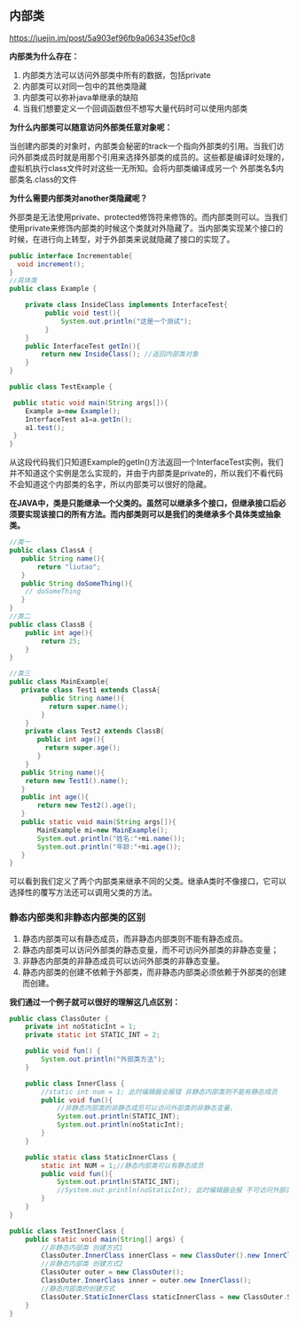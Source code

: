 ## 内部类

https://juejin.im/post/5a903ef96fb9a063435ef0c8

**内部类为什么存在：**

1. 内部类方法可以访问外部类中所有的数据，包括private
2. 内部类可以对同一包中的其他类隐藏
3. 内部类可以弥补java单继承的缺陷
4. 当我们想要定义一个回调函数但不想写大量代码时可以使用内部类

**为什么内部类可以随意访问外部类任意对象呢：**

当创建内部类的对象时，内部类会秘密的track一个指向外部类的引用。当我们访问外部类成员时就是用那个引用来选择外部类的成员的。这些都是编译时处理的，虚拟机执行class文件时对这些一无所知。会将内部类编译成另一个 外部类名$内部类名.class的文件

**为什么需要内部类对another类隐藏呢？**

外部类是无法使用private、protected修饰符来修饰的。而内部类则可以。当我们使用private来修饰内部类的时候这个类就对外隐藏了。当内部类实现某个接口的时候，在进行向上转型，对于外部类来说就隐藏了接口的实现了。

```java
public interface Incrementable{
  void increment();
}
//具体类
public class Example {

    private class InsideClass implements InterfaceTest{
         public void test(){
             System.out.println("这是一个测试");
         }
    }
    public InterfaceTest getIn(){
        return new InsideClass(); //返回内部类对象
    }
}

public class TestExample {

 public static void main(String args[]){
    Example a=new Example();
    InterfaceTest a1=a.getIn();
    a1.test();
 }
}

```

从这段代码我们只知道Example的getIn()方法返回一个InterfaceTest实例，我们并不知道这个实例是怎么实现的，并由于内部类是private的，所以我们不看代码不会知道这个内部类的名字，所以内部类可以很好的隐藏。

**在JAVA中，类是只能继承一个父类的。虽然可以继承多个接口，但继承接口后必须要实现该接口的所有方法。而内部类则可以是我们的类继承多个具体类或抽象类。**

```java
//类一
public class ClassA {
   public String name(){
       return "liutao";
   }
   public String doSomeThing(){
    // doSomeThing
   }
}
//类二
public class ClassB {
    public int age(){
        return 25;
    }
}

//类三
public class MainExample{
   private class Test1 extends ClassA{
        public String name(){
          return super.name();
        }
    }
    private class Test2 extends ClassB{
       public int age(){
         return super.age();
       }
    }
   public String name(){
    return new Test1().name();
   }
   public int age(){
       return new Test2().age();
   }
   public static void main(String args[]){
       MainExample mi=new MainExample();
       System.out.println("姓名:"+mi.name());
       System.out.println("年龄:"+mi.age());
   }
}

```

可以看到我们定义了两个内部类来继承不同的父类。继承A类时不像接口，它可以选择性的覆写方法还可以调用父类的方法。



### 静态内部类和非静态内部类的区别

1. 静态内部类可以有静态成员，而非静态内部类则不能有静态成员。
2. 静态内部类可以访问外部类的静态变量，而不可访问外部类的非静态变量；
3. 非静态内部类的非静态成员可以访问外部类的非静态变量。
4. 静态内部类的创建不依赖于外部类，而非静态内部类必须依赖于外部类的创建而创建。

**我们通过一个例子就可以很好的理解这几点区别：**

```java
public class ClassOuter {
    private int noStaticInt = 1;
    private static int STATIC_INT = 2;

    public void fun() {
        System.out.println("外部类方法");
    }

    public class InnerClass {
        //static int num = 1; 此时编辑器会报错 非静态内部类则不能有静态成员
        public void fun(){
            //非静态内部类的非静态成员可以访问外部类的非静态变量。
            System.out.println(STATIC_INT);
            System.out.println(noStaticInt);
        }
    }

    public static class StaticInnerClass {
        static int NUM = 1;//静态内部类可以有静态成员
        public void fun(){
            System.out.println(STATIC_INT);
            //System.out.println(noStaticInt); 此时编辑器会报 不可访问外部类的非静态变量错
        }
    }
}

public class TestInnerClass {
    public static void main(String[] args) {
        //非静态内部类 创建方式1
        ClassOuter.InnerClass innerClass = new ClassOuter().new InnerClass();
        //非静态内部类 创建方式2
        ClassOuter outer = new ClassOuter();
        ClassOuter.InnerClass inner = outer.new InnerClass();
        //静态内部类的创建方式
        ClassOuter.StaticInnerClass staticInnerClass = new ClassOuter.StaticInnerClass();
    }
}


```

